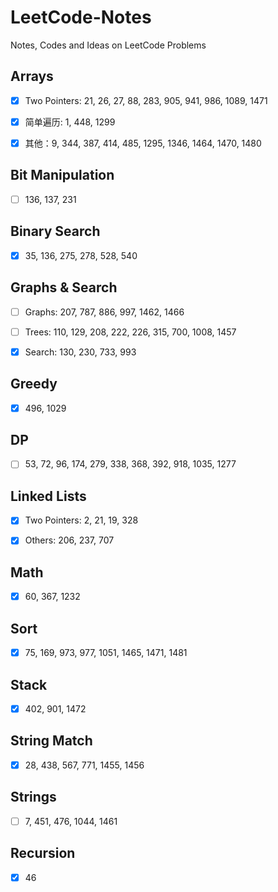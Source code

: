 # LeetCode-Notes

Notes, Codes and Ideas on LeetCode Problems

## Arrays 

- [x] Two Pointers: 21, 26, 27, 88, 283, 905, 941, 986, 1089, 1471

- [x] 简单遍历: 1, 448, 1299

- [x] 其他：9, 344, 387, 414, 485, 1295, 1346, 1464, 1470, 1480

## Bit Manipulation
- [ ] 136, 137, 231

## Binary Search
- [x] 35, 136, 275, 278, 528, 540

## Graphs & Search
- [ ] Graphs: 207, 787, 886, 997, 1462, 1466

- [ ] Trees: 110, 129, 208, 222, 226, 315, 700, 1008, 1457

- [x] Search: 130, 230, 733, 993

## Greedy
- [x] 496, 1029

## DP
- [ ] 53, 72, 96, 174, 279, 338, 368, 392, 918, 1035, 1277

## Linked Lists
- [x] Two Pointers: 2, 21, 19, 328
  
- [x] Others: 206, 237, 707

## Math
- [x] 60, 367, 1232

## Sort
- [x] 75, 169, 973, 977, 1051, 1465, 1471, 1481

## Stack
- [x] 402, 901, 1472

## String Match
- [x] 28, 438, 567, 771, 1455, 1456

## Strings 
- [ ] 7, 451, 476, 1044, 1461

## Recursion
- [x] 46